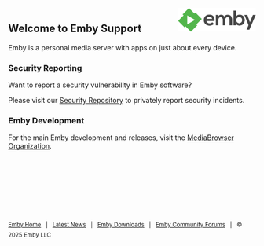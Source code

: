 <img align="right" height="48" src="logo.png" />

## Welcome to Emby Support

Emby is a personal media server with apps on just about every device.

### Security Reporting

Want to report a security vulnerability in Emby software?

Please visit our [Security Repository](https://github.com/EmbySupport/security) to privately report security incidents.

### Emby Development

For the main Emby development and releases, visit the [MediaBrowser Organization](https://github.com/MediaBrowser).

<p>&nbsp;</p>
<p>&nbsp;</p>
<p>&nbsp;</p>
<p>&nbsp;</p>

<sub>[Emby Home](https://emby.media/) &nbsp; | &nbsp; [Latest News](https://emby.media/blog.html) &nbsp; | &nbsp; [Emby Downloads](https://emby.media/download.html) &nbsp; | &nbsp; [Emby Community Forums](https://emby.media/community/) &nbsp; | &nbsp; © 2025 Emby LLC</sub>
